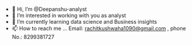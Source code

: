 - 👋 Hi, I’m @Deepanshu-analyst
- 👀 I’m interested in working with you as analyst
- 🌱 I’m currently learning data science and Business insights
- 📫 How to reach me ... Email: rachitkushwaha1090@gmail.com , phone No.: 8299381727

<!---
Deepanshu-analyst/Deepanshu-analyst is a ✨ special ✨ repository because its `README.md` (this file) appears on your GitHub profile.
You can click the Preview link to take a look at your changes.
--->
